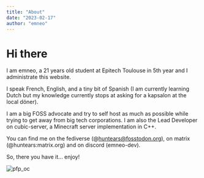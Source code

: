 ```yaml
---
title: "About"
date: "2023-02-17"
author: "emneo"
---
```


# Hi there

I am emneo, a 21 years old student at Epitech
Toulouse in 5th year and I administrate this website.

I speak French, English, and a tiny bit of Spanish (I am currently learning
Dutch but my knowledge currently stops at asking for a kapsalon at the local
döner).

I am a big FOSS advocate and try to self host as much as possible while trying
to get away from big tech corporations. I am also the Lead Developer on
cubic-server, a Minecraft server implementation in C++.

You can find me on the fediverse (@huntears@fosstodon.org), on matrix
(@huntears:matrix.org) and on discord (emneo-dev).

So, there you have it... enjoy!

![pfp_oc](/img/Com_2.webp "An art of my OC sitting with long black hair and a skirt")
